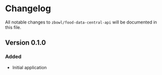 # Changelog

All notable changes to `zbowl/food-data-central-api` will be documented in this file.

## Version 0.1.0

### Added
- Initial application
